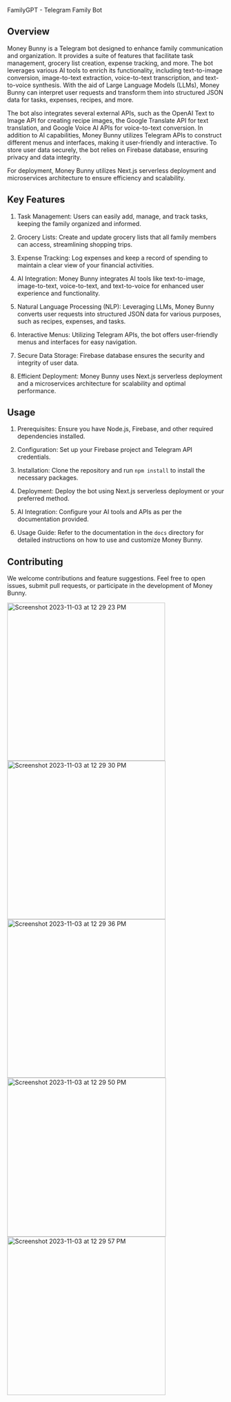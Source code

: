 FamilyGPT - Telegram Family Bot

## Overview

Money Bunny is a Telegram bot designed to enhance family communication and organization. It provides a suite of features that facilitate task management, grocery list creation, expense tracking, and more. The bot leverages various AI tools to enrich its functionality, including text-to-image conversion, image-to-text extraction, voice-to-text transcription, and text-to-voice synthesis. With the aid of Large Language Models (LLMs), Money Bunny can interpret user requests and transform them into structured JSON data for tasks, expenses, recipes, and more.

The bot also integrates several external APIs, such as the OpenAI Text to Image API for creating recipe images, the Google Translate API for text translation, and Google Voice AI APIs for voice-to-text conversion. In addition to AI capabilities, Money Bunny utilizes Telegram APIs to construct different menus and interfaces, making it user-friendly and interactive. To store user data securely, the bot relies on Firebase database, ensuring privacy and data integrity.

For deployment, Money Bunny utilizes Next.js serverless deployment and microservices architecture to ensure efficiency and scalability.

## Key Features

1. Task Management: Users can easily add, manage, and track tasks, keeping the family organized and informed.

2. Grocery Lists: Create and update grocery lists that all family members can access, streamlining shopping trips.

3. Expense Tracking: Log expenses and keep a record of spending to maintain a clear view of your financial activities.

4. AI Integration: Money Bunny integrates AI tools like text-to-image, image-to-text, voice-to-text, and text-to-voice for enhanced user experience and functionality.

5. Natural Language Processing (NLP): Leveraging LLMs, Money Bunny converts user requests into structured JSON data for various purposes, such as recipes, expenses, and tasks.

6. Interactive Menus: Utilizing Telegram APIs, the bot offers user-friendly menus and interfaces for easy navigation.

7. Secure Data Storage: Firebase database ensures the security and integrity of user data.

8. Efficient Deployment: Money Bunny uses Next.js serverless deployment and a microservices architecture for scalability and optimal performance.

## Usage

1. Prerequisites: Ensure you have Node.js, Firebase, and other required dependencies installed.

2. Configuration: Set up your Firebase project and Telegram API credentials.

3. Installation: Clone the repository and run `npm install` to install the necessary packages.

4. Deployment: Deploy the bot using Next.js serverless deployment or your preferred method.

5. AI Integration: Configure your AI tools and APIs as per the documentation provided.

6. Usage Guide: Refer to the documentation in the `docs` directory for detailed instructions on how to use and customize Money Bunny.

## Contributing

We welcome contributions and feature suggestions. Feel free to open issues, submit pull requests, or participate in the development of Money Bunny.

<img width="366" alt="Screenshot 2023-11-03 at 12 29 23 PM" src="https://github.com/ashokjaiswalicloud/moneybunny/assets/149745978/fac701c5-b63a-4025-aca1-1a65568f11e4">
<img width="367" alt="Screenshot 2023-11-03 at 12 29 30 PM" src="https://github.com/ashokjaiswalicloud/moneybunny/assets/149745978/e6560a18-dc2d-4009-82a2-ffe0a2cb1014">
<img width="367" alt="Screenshot 2023-11-03 at 12 29 36 PM" src="https://github.com/ashokjaiswalicloud/moneybunny/assets/149745978/aba800ac-3a8e-4544-a07e-e2ed104ff370">
<img width="368" alt="Screenshot 2023-11-03 at 12 29 50 PM" src="https://github.com/ashokjaiswalicloud/moneybunny/assets/149745978/d10ae8ae-79c5-42e1-96bb-b26319c7e336">
<img width="367" alt="Screenshot 2023-11-03 at 12 29 57 PM" src="https://github.com/ashokjaiswalicloud/moneybunny/assets/149745978/74b3b1fd-f9c0-47af-b4af-c94e0d71143b">
